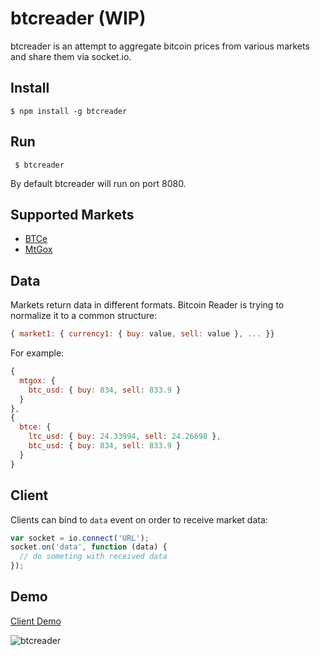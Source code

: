 # btcreader (WIP)

btcreader is an attempt to aggregate bitcoin prices from various markets and share them via socket.io.

## Install

    $ npm install -g btcreader
    
## Run

     $ btcreader

By default btcreader will run on port 8080.

## Supported Markets

* [BTCe](https://btc-e.com)
* [MtGox](http://mtgox.com‎)


## Data 

Markets return data in different formats. Bitcoin Reader is trying to normalize it to a common structure:

````js
{ market1: { currency1: { buy: value, sell: value }, ... }}
````

For example:

````js
{
  mtgox: {
    btc_usd: { buy: 834, sell: 833.9 }
  }
},
{ 
  btce: {
    ltc_usd: { buy: 24.33994, sell: 24.26698 },
    btc_usd: { buy: 834, sell: 833.9 }
  }
}
````
## Client

Clients can bind to `data` event on order to receive market data:

````js
var socket = io.connect('URL');
socket.on('data', function (data) {
  // do someting with received data
});

```` 

## Demo

[Client Demo](https://dl.dropboxusercontent.com/u/1250820/btcreader-client/index.html)

![btcreader](http://oi39.tinypic.com/axu8k.jpg)

